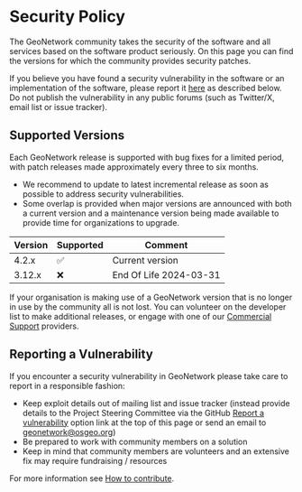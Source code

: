 # Security Policy

The GeoNetwork community takes the security of the software and all services based on the software product seriously. On this page you can find the versions for which the community provides security patches. 

If you believe you have found a security vulnerability in the software or an implementation of the software, please report it [here](https://github.com/geonetwork/core-geonetwork/security/advisories/new) as described below. Do not publish the vulnerability in any public forums (such as Twitter/X, email list or issue tracker).

## Supported Versions

Each GeoNetwork release is supported with bug fixes for a limited period, with patch releases made approximately every three to six  months. 

- We recommend to update to latest incremental release as soon as possible to address security vulnerabilities.
- Some overlap is provided when major versions are announced with both a current version and a maintenance version being made available to provide time for organizations to upgrade.

| Version   | Supported          | Comment                  |
|-----------|--------------------|--------------------------|
| 4.2.x     | :white_check_mark: | Current version          |
| 3.12.x    | ❌                 | End Of Life 2024-03-31   |

If your organisation is making use of a GeoNetwork version that is no longer in use by the community all is not lost. You can volunteer on the developer list to make additional releases, or engage with one of our [Commercial Support](https://www.osgeo.org/service-providers/?p=geonetwork) providers. 

## Reporting a Vulnerability

If you encounter a security vulnerability in GeoNetwork please take care to report in a responsible fashion:

* Keep exploit details out of mailing list and issue tracker (instead provide details to the Project Steering Committee via the GitHub [Report a vulnerability](https://github.com/geonetwork/core-geonetwork/security/advisories/new) option link at the top of this page or send an email to geonetwork@osgeo.org)
* Be prepared to work with community members on a solution
* Keep in mind that community members are volunteers and an extensive fix may require fundraising / resources

For more information see [How to contribute](https://github.com/geonetwork/core-geonetwork/wiki/How-to-contribute).
